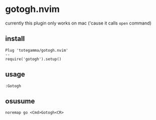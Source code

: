 # gotogh.nvim

currently this plugin only works on mac ('cause it calls `open` command)

## install

```
Plug 'totegamma/gotogh.nvim'
--
require('gotogh').setup()
```

## usage

```
:Gotogh
```

## osusume

```
noremap go <Cmd>Gotogh<CR>
```

